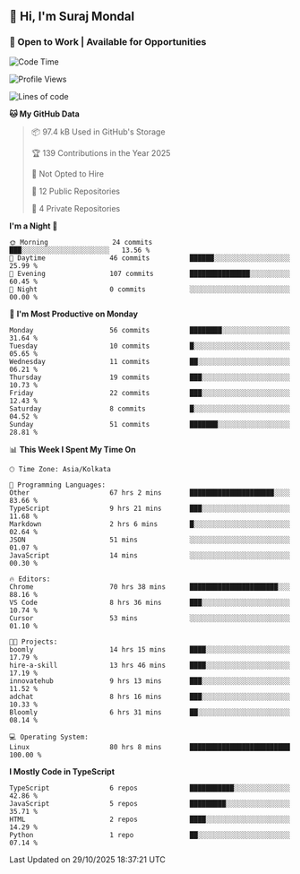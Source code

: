 ## 👋 Hi, I'm Suraj Mondal
### 🚀 Open to Work | Available for Opportunities

<!--START_SECTION:waka-->
![Code Time](http://img.shields.io/badge/Code%20Time-186%20hrs%2010%20mins-blue)

![Profile Views](http://img.shields.io/badge/Profile%20Views-0-blue)

![Lines of code](https://img.shields.io/badge/From%20Hello%20World%20I%27ve%20Written-164.6%20thousand%20lines%20of%20code-blue)

**🐱 My GitHub Data** 

> 📦 97.4 kB Used in GitHub's Storage 
 > 
> 🏆 139 Contributions in the Year 2025
 > 
> 🚫 Not Opted to Hire
 > 
> 📜 12 Public Repositories 
 > 
> 🔑 4 Private Repositories 
 > 
**I'm a Night 🦉** 

```text
🌞 Morning                24 commits          ███░░░░░░░░░░░░░░░░░░░░░░   13.56 % 
🌆 Daytime                46 commits          ██████░░░░░░░░░░░░░░░░░░░   25.99 % 
🌃 Evening                107 commits         ███████████████░░░░░░░░░░   60.45 % 
🌙 Night                  0 commits           ░░░░░░░░░░░░░░░░░░░░░░░░░   00.00 % 
```
📅 **I'm Most Productive on Monday** 

```text
Monday                   56 commits          ████████░░░░░░░░░░░░░░░░░   31.64 % 
Tuesday                  10 commits          █░░░░░░░░░░░░░░░░░░░░░░░░   05.65 % 
Wednesday                11 commits          ██░░░░░░░░░░░░░░░░░░░░░░░   06.21 % 
Thursday                 19 commits          ███░░░░░░░░░░░░░░░░░░░░░░   10.73 % 
Friday                   22 commits          ███░░░░░░░░░░░░░░░░░░░░░░   12.43 % 
Saturday                 8 commits           █░░░░░░░░░░░░░░░░░░░░░░░░   04.52 % 
Sunday                   51 commits          ███████░░░░░░░░░░░░░░░░░░   28.81 % 
```


📊 **This Week I Spent My Time On** 

```text
🕑︎ Time Zone: Asia/Kolkata

💬 Programming Languages: 
Other                    67 hrs 2 mins       █████████████████████░░░░   83.66 % 
TypeScript               9 hrs 21 mins       ███░░░░░░░░░░░░░░░░░░░░░░   11.68 % 
Markdown                 2 hrs 6 mins        █░░░░░░░░░░░░░░░░░░░░░░░░   02.64 % 
JSON                     51 mins             ░░░░░░░░░░░░░░░░░░░░░░░░░   01.07 % 
JavaScript               14 mins             ░░░░░░░░░░░░░░░░░░░░░░░░░   00.30 % 

🔥 Editors: 
Chrome                   70 hrs 38 mins      ██████████████████████░░░   88.16 % 
VS Code                  8 hrs 36 mins       ███░░░░░░░░░░░░░░░░░░░░░░   10.74 % 
Cursor                   53 mins             ░░░░░░░░░░░░░░░░░░░░░░░░░   01.10 % 

🐱‍💻 Projects: 
boomly                   14 hrs 15 mins      ████░░░░░░░░░░░░░░░░░░░░░   17.79 % 
hire-a-skill             13 hrs 46 mins      ████░░░░░░░░░░░░░░░░░░░░░   17.19 % 
innovatehub              9 hrs 13 mins       ███░░░░░░░░░░░░░░░░░░░░░░   11.52 % 
adchat                   8 hrs 16 mins       ███░░░░░░░░░░░░░░░░░░░░░░   10.33 % 
Bloomly                  6 hrs 31 mins       ██░░░░░░░░░░░░░░░░░░░░░░░   08.14 % 

💻 Operating System: 
Linux                    80 hrs 8 mins       █████████████████████████   100.00 % 
```

**I Mostly Code in TypeScript** 

```text
TypeScript               6 repos             ███████████░░░░░░░░░░░░░░   42.86 % 
JavaScript               5 repos             █████████░░░░░░░░░░░░░░░░   35.71 % 
HTML                     2 repos             ████░░░░░░░░░░░░░░░░░░░░░   14.29 % 
Python                   1 repo              ██░░░░░░░░░░░░░░░░░░░░░░░   07.14 % 
```




 Last Updated on 29/10/2025 18:37:21 UTC
<!--END_SECTION:waka-->
